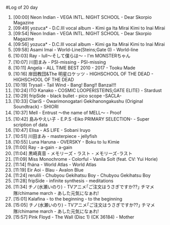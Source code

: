 #Log of 20 day

1. [00:00] Neon Indian - VEGA INTL. NIGHT SCHOOL - Dear Skorpio Magazine
1. [09:49] yozuca* - D.C.III vocal album - Kimi ga Ita Mirai Kimi to Inai Mirai
1. [09:54] Neon Indian - VEGA INTL. NIGHT SCHOOL - Dear Skorpio Magazine
1. [09:56] yozuca* - D.C.III vocal album - Kimi ga Ita Mirai Kimi to Inai Mirai
1. [09:58] Asami Imai - World-Line(Steins;Gate 0) - World-line
1. [10:03] Ray - lull〜そして僕らは〜 - I'm MONSTERちゃん
1. [10:07] 川田まみ - PSI-missing - PSI-missing
1. [10:11] Angela - ALL TIME BEST 2010 - 2017 - Tooku Made
1. [10:16] 岸田教団&The 明星ロケッツ - HIGHSCHOOL OF THE DEAD - HIGHSCHOOL OF THE DEAD
1. [10:19] Trysail - Tail Wind - Bang! Bang!! Banzai!!!
1. [10:24] ITO Kanako - COSMIC LOOPER(STEINS;GATE ELITE) - Stardust
1. [10:29] fripSide - black bullet - pico scope -SACLA-
1. [10:33] ClariS - Owarimonogatari Gekihanongakushu (Original Soundtrack) - SHIORI
1. [10:37] Mell - Entrust 〜the name of MELL〜 - Proof
1. [10:42] 島みやえい子 - E.P.S -Eiko PRIMARY SELECTION- - Super scription of data
1. [10:47] Elisa - AS LIFE - Sobani Iruyo
1. [10:51] 川田まみ - masterpiece - jellyfish
1. [10:55] Luna Haruna - OVERSKY - Boku to Iu Kimie
1. [11:00] Ray - a-gain - a-gain
1. [11:04] 黒崎真音 - メモリーズ・ラスト - メモリーズ･ラスト
1. [11:09] Miss Monochrome - Colorful - Vanila Solt (feat. CV: Yui Horie)
1. [11:14] fhána - World Atlas - World Atlas
1. [11:19] Eir Aoi - Blau - Avalon Blue
1. [11:24] rerulili - Chubyou Gekihatsu Boy - Chubyou Gekihatsu Boy
1. [11:28] fripSide - infinite synthesis - meditations
1. [11:34] チノ(水瀬いのり) - TVアニメ｢ご注文はうさぎですか??｣ チマメ隊/chimame march - あした元気になぁれ!
1. [15:01] Kalafina - to the beginning - to the beginning
1. [15:05] チノ(水瀬いのり) - TVアニメ｢ご注文はうさぎですか??｣ チマメ隊/chimame march - あした元気になぁれ!
1. [15:57] Pink Floyd - The Wall (Disc 1) (CK 36184) - Mother
